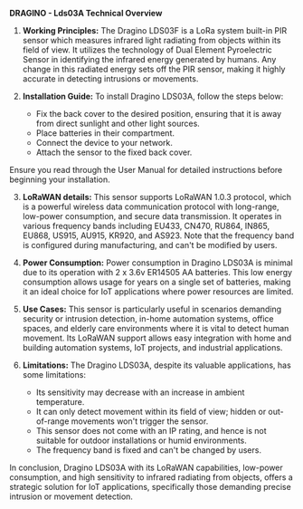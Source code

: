 **DRAGINO - Lds03A Technical Overview**

1. **Working Principles:**
The Dragino LDS03F is a LoRa system built-in PIR sensor which measures infrared light radiating from objects within its field of view. It utilizes the technology of Dual Element Pyroelectric Sensor in identifying the infrared energy generated by humans. Any change in this radiated energy sets off the PIR sensor, making it highly accurate in detecting intrusions or movements.

2. **Installation Guide:**
To install Dragino LDS03A, follow the steps below:

   - Fix the back cover to the desired position, ensuring that it is away from direct sunlight and other light sources.
   - Place batteries in their compartment.
   - Connect the device to your network.
   - Attach the sensor to the fixed back cover.

Ensure you read through the User Manual for detailed instructions before beginning your installation.

3. **LoRaWAN details:**
This sensor supports LoRaWAN 1.0.3 protocol, which is a powerful wireless data communication protocol with long-range, low-power consumption, and secure data transmission. It operates in various frequency bands including EU433, CN470, RU864, IN865, EU868, US915, AU915, KR920, and AS923. Note that the frequency band is configured during manufacturing, and can't be modified by users.

4. **Power Consumption:**
Power consumption in Dragino LDS03A is minimal due to its operation with 2 x 3.6v ER14505 AA batteries. This low energy consumption allows usage for years on a single set of batteries, making it an ideal choice for IoT applications where power resources are limited.

5. **Use Cases:**
This sensor is particularly useful in scenarios demanding security or intrusion detection, in-home automation systems, office spaces, and elderly care environments where it is vital to detect human movement. Its LoRaWAN support allows easy integration with home and building automation systems, IoT projects, and industrial applications.

6. **Limitations:**
The Dragino LDS03A, despite its valuable applications, has some limitations:

   - Its sensitivity may decrease with an increase in ambient temperature.
   - It can only detect movement within its field of view; hidden or out-of-range movements won't trigger the sensor.
   - This sensor does not come with an IP rating, and hence is not suitable for outdoor installations or humid environments.
   - The frequency band is fixed and can't be changed by users.

In conclusion, Dragino LDS03A with its LoRaWAN capabilities, low-power consumption, and high sensitivity to infrared radiating from objects, offers a strategic solution for IoT applications, specifically those demanding precise intrusion or movement detection.